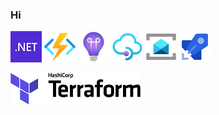 ### Hi

![](net.png) ![](fa.png) ![](am.png) ![](apim.png) ![](sb.png) ![](azPipelines.png)

![](tf.png)
